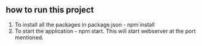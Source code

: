 ## how to run this project

1. To install all the packages in package.json - npm install
2. To start the application - npm start. This will start webserver at the port mentioned.
